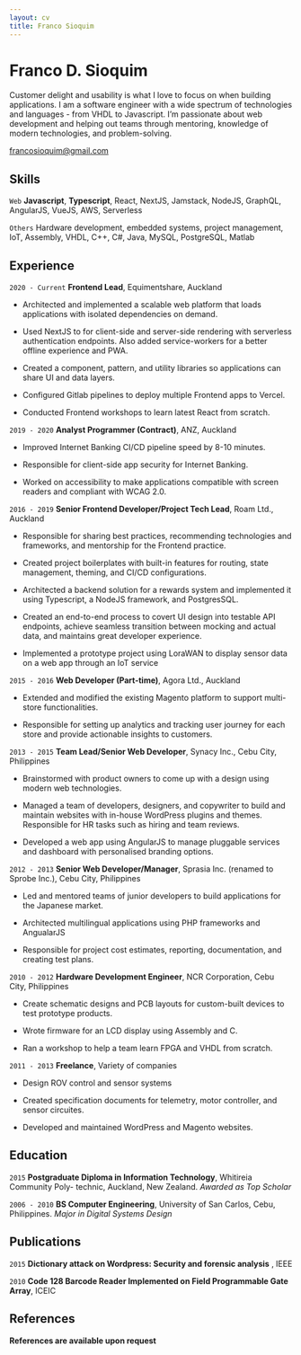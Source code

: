 ```yaml
---
layout: cv
title: Franco Sioquim
---
```

# Franco D. Sioquim

Customer delight and usability is what I love to focus on when building applications. I am a software engineer with a wide spectrum of technologies and languages - from VHDL to Javascript. I’m passionate about web development and helping out teams through mentoring, knowledge of modern technologies, and problem-solving.

<div id="webaddress">
<a href="francosioquim@gmail.com">francosioquim@gmail.com</a>
</div>



## Skills

`Web`
 __Javascript__, __Typescript__, React, NextJS, Jamstack, NodeJS, GraphQL, AngularJS, VueJS, AWS, Serverless


`Others` 
 Hardware development, embedded systems, project management,
IoT, Assembly, VHDL, C++, C#, Java, MySQL, PostgreSQL, Matlab

## Experience

`2020 - Current`
__Frontend Lead__, Equimentshare, Auckland

- Architected and implemented a scalable web platform that loads applications with isolated dependencies on demand.

- Used NextJS to for client-side and server-side rendering with serverless authentication endpoints. Also added service-workers for a better offline experience and PWA.

- Created a component, pattern, and utility libraries so applications can share UI and data layers.

- Configured Gitlab pipelines to deploy multiple Frontend apps to Vercel.

- Conducted Frontend workshops to learn latest React from scratch.

`2019 - 2020`
__Analyst Programmer (Contract)__, ANZ, Auckland

- Improved Internet Banking CI/CD pipeline speed by 8-10 minutes.

- Responsible for client-side app security for Internet Banking.

- Worked on accessibility to make applications compatible with screen readers and compliant with WCAG 2.0.

`2016 - 2019`
__Senior Frontend Developer/Project Tech Lead__, Roam Ltd., Auckland

- Responsible for sharing best practices, recommending technologies and frameworks, and mentorship for the Frontend practice.

- Created project boilerplates with built-in features for routing, state management, theming, and CI/CD configurations.

- Architected a backend solution for a rewards system and implemented it using Typescript, a NodeJS framework, and PostgresSQL.

- Created an end-to-end process to covert UI design into testable API endpoints, achieve seamless transition between mocking and actual data, and maintains great developer experience.

- Implemented a prototype project using LoraWAN to display sensor data on a web app through an IoT service

`2015 - 2016`
__Web Developer (Part-time)__, Agora Ltd., Auckland

- Extended and modified the existing Magento platform to support multi-store functionalities.

- Responsible for setting up analytics and tracking user journey for each store and provide actionable insights to customers.

`2013 - 2015`
__Team Lead/Senior Web Developer__, Synacy Inc., Cebu City, Philippines

- Brainstormed with product owners to come up with a design using modern web technologies.

- Managed a team of developers, designers, and copywriter to build and maintain websites with in-house WordPress plugins and themes. Responsible for HR tasks such as hiring and team reviews.

- Developed a web app using AngularJS to manage pluggable services and dashboard with personalised branding options.

`2012 - 2013`
__Senior Web Developer/Manager__, Sprasia Inc. (renamed to Sprobe Inc.), Cebu City, Philippines

- Led and mentored teams of junior developers to build applications for the Japanese market.

- Architected multilingual applications using PHP frameworks and AngualarJS

- Responsible for project cost estimates, reporting, documentation, and creating test plans.

`2010 - 2012`
__Hardware Development Engineer__, NCR Corporation, Cebu City, Philippines

- Create schematic designs and PCB layouts for custom-built devices to test prototype products.

- Wrote firmware for an LCD display using Assembly and C.

- Ran a workshop to help a team learn FPGA and VHDL from scratch.

`2011 - 2013`
__Freelance__, Variety of companies

- Design ROV control and sensor systems

- Created specification documents for telemetry, motor controller, and sensor circuites.

- Developed and maintained WordPress and Magento websites.


## Education

`2015`
__Postgraduate Diploma in Information Technology__, Whitireia Community Poly-
technic, Auckland, New Zealand. *Awarded as Top Scholar*

`2006 - 2010`
__BS Computer Engineering__, University of San Carlos, Cebu, Philippines. *Major in Digital Systems Design*

## Publications


`2015`
__Dictionary attack on Wordpress: Security and forensic analysis__ , IEEE

`2010`
__Code 128 Barcode Reader Implemented on Field Programmable Gate Array__, ICEIC


## References

__References are available upon request__